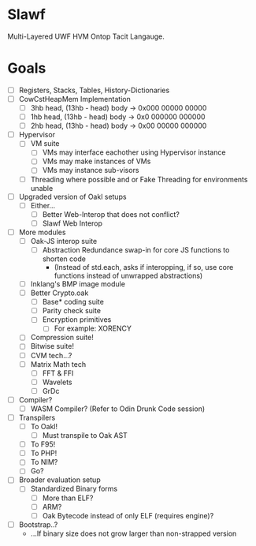 # Slawf
Multi-Layered UWF HVM Ontop Tacit Langauge.

# Goals
- [ ] Registers, Stacks, Tables, History-Dictionaries
- [ ] CowCstHeapMem Implementation
  - [ ] 3hb head, (13hb - head) body -> 0x000  00000 00000
  - [ ] 1hb head, (13hb - head) body -> 0x0  000000 000000
  - [ ] 2hb head, (13hb - head) body -> 0x00  00000 000000

- [ ] Hypervisor
  - [ ] VM suite
    - [ ] VMs may interface eachother using Hypervisor instance
    - [ ] VMs may make instances of VMs
    - [ ] VMs may instance sub-visors
  - [ ] Threading where possible and or Fake Threading for environments unable

- [ ] Upgraded version of Oakl setups
  - [ ] Either...
    - [ ] Better Web-Interop that does not conflict?
    - [ ] Slawf Web Interop
       
- [ ] More modules
  - [ ] Oak-JS interop suite
    - [ ] Abstraction Redundance swap-in for core JS functions to shorten code
      - (Instead of std.each, asks if interopping, if so, use core functions instead of unwrapped abstractions)
  - [ ] Inklang's BMP image module
  - [ ] Better Crypto.oak
    - [ ] Base* coding suite
    - [ ] Parity check suite
    - [ ] Encryption primitives
      - [ ] For example:  XORENCY
  - [ ] Compression suite!
  - [ ] Bitwise suite!
  - [ ] CVM tech...?
  - [ ] Matrix Math tech
    - [ ] FFT & FFI
    - [ ] Wavelets
    - [ ] GrDc

- [ ] Compiler?
  - [ ] WASM Compiler?  (Refer to Odin Drunk Code session)

- [ ] Transpilers
  - [ ] To Oakl!
    - [ ] Must transpile to Oak AST
  - [ ] To F95!
  - [ ] To PHP!
  - [ ] To NIM?
  - [ ] Go?

- [ ] Broader evaluation setup
  - [ ] Standardized Binary forms
    - [ ] More than ELF?
    - [ ] ARM?
    - [ ] Oak Bytecode instead of only ELF (requires engine)?

- [ ] Bootstrap..?
  - ...If binary size does not grow larger than non-strapped version
